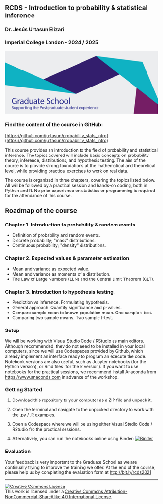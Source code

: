 ## RCDS - Introduction to probability & statistical inference

### Dr. Jesús Urtasun Elizari

### Imperial College London - 2024 / 2025

<img src="/readme_figures/grad-school-logo.png">

### Find the content of the course in GitHub:
[https://github.com/jurtasun/probability_stats_intro](https://github.com/jurtasun/probability_stats_intro)

This course provides an introduction to the field of probability and statistical inference.
The topics covered will include basic concepts on probability theory, inference, distributions, and hypothesis testing. 
The aim of the course is to provide strong foundations at the mathematical and theoretical level, while providing practical exercises to work on real data.

The course is organized in three chapters, covering the topics listed below. 
All will be followed by a practical session and hands-on coding, both in Python and R.
No prior experience on statistics or programming is required for the attendance of this course.

## Roadmap of the course

### Chapter 1. Introduction to probability & random events.

- Definition of probability and random events.
- Discrete probability; "mass" distributions.
- Continuous probability; "density" distributions.

### Chapter 2. Expected values & parameter estimation.

- Mean and variance as expected value.
- Mean and variance as momenta of a distribution.
- The Law of Large Numbers (LLN) and the Central Limit Theorem (CLT).

### Chapter 3. Introduction to hypothesis testing.

- Prediction vs inference. Formulating hypothesis.
- General approach. Quantify significance and p-values.
- Compare sample mean to known population mean. One sample t-test.
- Comparing two sample means. Two sample t-test.

### Setup

We will be working with Visual Studio Code / RStudio as main editors. Although recommended, they do not need to be installed in your local computers, since we will use Codespaces provided by Github, which already implement an interface ready to program an execute the code.
Notebook versions are also useful, such as Jupyter notebooks (for the Python version), or Rmd files (for the R version). 
If you want to use notebooks for the practical sessions, we recommend install Anaconda from https://www.anaconda.com in advance of the workshop.

### Getting Started

1. Download this repository to your computer as a ZIP file and unpack it.

2. Open the terminal and navigate to the unpacked directory to work with the .py / .R examples.

3. Open a Codespace where we will be using either Visual Studio Code / RStudio fro the practical sessions.

4. Alternatively, you can run the notebooks online using Binder: 
[![Binder](https://mybinder.org/badge_logo.svg)](https://mybinder.org/v2/gh/johnpinney/sampling_and_hypothesis_testing/master?urlpath=lab)

### Evaluation

Your feedback is very important to the Graduate School as we are continually trying to improve the training we offer.
At the end of the course, please help us by completing the evaluation form at http://bit.ly/rcds2021

<hr>
<a rel="license" href="http://creativecommons.org/licenses/by-nc-sa/4.0/"><img alt="Creative Commons License" style="border-width:0" src="https://i.creativecommons.org/l/by-nc-sa/4.0/80x15.png" /></a><br />This work is licensed under a <a rel="license" href="http://creativecommons.org/licenses/by-nc-sa/4.0/">Creative Commons Attribution-NonCommercial-ShareAlike 4.0 International License</a>.
